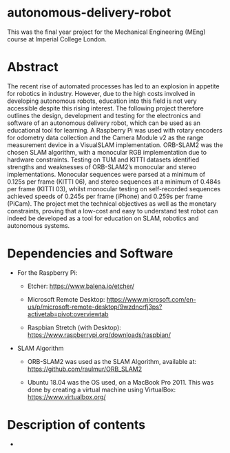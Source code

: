 # autonomous-delivery-robot

This was the final year project for the Mechanical Engineering (MEng) course at Imperial College London.

# Abstract

The recent rise of automated processes has led to an explosion in appetite for robotics in industry. However, due to the high costs involved in developing autonomous robots, education into this field is not very accessible despite this rising interest. The following project therefore outlines the design, development and testing for the electronics and software of an autonomous delivery robot, which can be used as an educational tool for learning. A Raspberry Pi was used with rotary encoders for odometry data collection and the Camera Module v2 as the range measurement device in a VisualSLAM implementation. ORB-SLAM2 was the chosen SLAM algorithm, with a monocular RGB implementation due to hardware constraints. Testing on TUM and KITTI datasets identified strengths and weaknesses of ORB-SLAM2’s monocular and stereo implementations. Monocular sequences were parsed at a minimum of 0.125s per frame (KITTI 06), and stereo sequences at a minimum of 0.484s per frame (KITTI 03), whilst monocular testing on self-recorded sequences achieved speeds of 0.245s per frame (iPhone) and 0.259s per frame (PiCam). The project met the technical objectives as well as the monetary constraints, proving that a low-cost and easy to understand test robot can indeed be developed as a tool for education on SLAM, robotics and autonomous systems.

# Dependencies and Software

* For the Raspberry Pi: 

  * Etcher: https://www.balena.io/etcher/
  
  * Microsoft Remote Desktop: https://www.microsoft.com/en-us/p/microsoft-remote-desktop/9wzdncrfj3ps?activetab=pivot:overviewtab
  
  * Raspbian Stretch (with Desktop): https://www.raspberrypi.org/downloads/raspbian/
  
* SLAM Algorithm

  * ORB-SLAM2 was used as the SLAM Algorithm, available at: https://github.com/raulmur/ORB_SLAM2
  
  * Ubuntu 18.04 was the OS used, on a MacBook Pro 2011. This was done by creating a virtual machine using VirtualBox: https://www.virtualbox.org/
  
# Description of contents

* 
